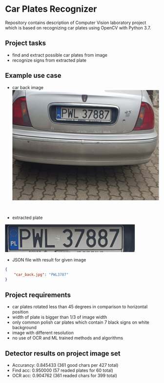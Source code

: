 # Car Plates Recognizer
Repository contains description of Computer Vision laboratory project which is based on recognizing car plates using OpenCV with Python 3.7.

## Project tasks
- find and extract possible car plates from image
- recognize signs from extracted plate

## Example use case
- car back image
![car back](./README_FILES/car_back.jpg)
<br/>

- extracted plate

![car plate](./README_FILES/plate.png)
<br/>

- JSON file with result for given image

```JSON
{
    "car_back.jpg": "PWL3787"
}
```

## Project requirements
- car plates rotated less than 45 degrees in comparison to horizontal position
- width of plate is bigger than 1/3 of image width
- only common polish car plates which contain 7 black signs on white background
- image with different resolution
- no use of OCR and ML trained methods and algorithms

## Detector results on project image set
- Accurancy: 0.845433 (361 good chars per 427 total)                                                                                                                                                         
- Find acc: 0.950000 (57 readed plates for 60 total)                                                                                                                                                         
- OCR acc: 0.904762 (361 readed chars for 399 total)
